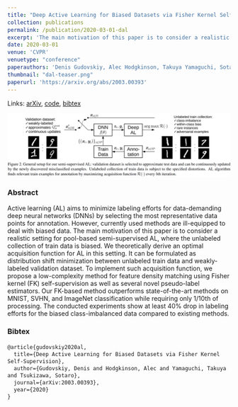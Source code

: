 ```yaml
---
title: "Deep Active Learning for Biased Datasets via Fisher Kernel Self-Supervision"
collection: publications
permalink: /publication/2020-03-01-dal
excerpt: 'The main motivation of this paper is to consider a realistic setting for pool-based semi-supervised AL, where the unlabeled collection of train data is biased. We theoretically derive an optimal acquisition function for AL in this setting. It can be formulated as distribution shift minimization between unlabeled train data and weakly-labeled validation dataset.'
date: 2020-03-01
venue: 'CVPR'
venuetype: "conference"
paperauthors: 'Denis Gudovskiy, Alec Hodgkinson, Takuya Yamaguchi, Sotaro Tsukizawa'
thumbnail: "dal-teaser.png"
paperurl: 'https://arxiv.org/abs/2003.00393'
---
```


Links: [arXiv](https://arxiv.org/abs/2003.00393), [code](https://github.com/gudovskiy/al-fk-self-supervision), [bibtex](#bibtex)

![DAL](/images/dal.png)

### Abstract
Active learning (AL) aims to minimize labeling efforts for data-demanding deep neural networks (DNNs) by selecting the most representative data points for annotation. However, currently used methods are ill-equipped to deal with biased data. The main motivation of this paper is to consider a realistic setting for pool-based semi-supervised AL, where the unlabeled collection of train data is biased. We theoretically derive an optimal acquisition function for AL in this setting. It can be formulated as distribution shift minimization between unlabeled train data and weakly-labeled validation dataset. To implement such acquisition function, we propose a low-complexity method for feature density matching using Fisher kernel (FK) self-supervision as well as several novel pseudo-label estimators. Our FK-based method outperforms state-of-the-art methods on MNIST, SVHN, and ImageNet classification while requiring only 1/10th of processing. The conducted experiments show at least 40% drop in labeling efforts for the biased class-imbalanced data compared to existing methods.

### Bibtex
```
@article{gudovskiy2020al,
  title={Deep Active Learning for Biased Datasets via Fisher Kernel Self-Supervision},
  author={Gudovskiy, Denis and Hodgkinson, Alec and Yamaguchi, Takuya and Tsukizawa, Sotaro},
  journal={arXiv:2003.00393},
  year={2020}
}
```
